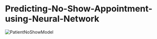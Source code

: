 # Predicting-No-Show-Appointment-using-Neural-Network


![PatientNoShowModel](https://user-images.githubusercontent.com/54467567/90997772-0aef7680-e588-11ea-9fa2-f054cfecc912.PNG)
